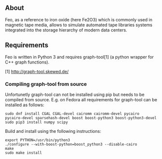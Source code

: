 ## About

Feo, as a reference to iron oxide (here Fe2O3) which is commonly used in magnetic tape media, allows to simulate automated tape libraries systems integrated into the storage hierarchy of modern data centers.

## Requirements

Feo is written in Python 3 and requires graph-tool[1] (a python wrapper for C++ 
graph functions).

[1] http://graph-tool.skewed.de/

### Compiling graph-tool from source

Unfortunetly graph-tool can not be installed using pip but needs to be compiled
from source. E.g. on Fedora all requirements for graph-tool can be installed
as follows:

	sudo dnf install CGAL CGAL-devel cairomm cairomm-devel pycairo pycairo-devel sparsehash-devel boost boost-python3 boost-python3-devel
	sudo pip3 install numpy scipy

Build and install using the following instructions:

	export PYTHON=/usr/bin/python3
	./configure --with-boost-python=boost_python3 --disable-cairo
	make
	sudo make install
